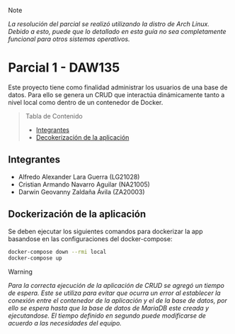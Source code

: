 > [!NOTE]
> _La resolución del parcial se realizó utilizando la distro de Arch Linux._
> _Debido a esto, puede que lo detallado en esta guía no sea completamente funcional para otros sistemas operativos._

# Parcial 1 - DAW135

Este proyecto tiene como finalidad administrar los usuarios de una base de datos. Para ello se genera un CRUD que interactúa dinámicamente tanto a nivel local como dentro de un contenedor de Docker.

> Tabla de Contenido
> - [Integrantes](#integrantes)
> - [Decokerización de la aplicación](#dockerización-de-la-aplicación)

## Integrantes

- Alfredo Alexander Lara Guerra (LG21028)
- Cristian Armando Navarro Aguilar (NA21005)
- Darwin Geovanny Zaldaña Ávila (ZA20003)

## Dockerización de la aplicación

Se deben ejecutar los siguientes comandos para dockerizar la app basandose en las configuraciones del docker-compose:

```bash
docker-compose down --rmi local
docker-compose up
```

> [!WARNING]
> _Para la correcta ejecución de la aplicación de CRUD se agregó un tiempo de espera. Este se utiliza para evitar que ocurra un error al establecer la conexión entre el contenedor de la aplicación y el de la base de datos, por ello se espera hasta que la base de datos de MariaDB este creada y ejecutandose. El tiempo definido en segundo puede modificarse de acuerdo a las necesidades del equipo._
